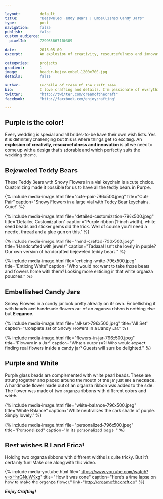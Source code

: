 ```yaml
---

layout:			default
title:  		"Bejeweled Teddy Bears | Embellished Candy Jars"
type:			post
navigation: 	false
publish:        false
custom_audience:
  pixelId:      729985667100309

date:   		2015-05-09
excerpt: 		An explosion of creativity, resourcefulness and innovation is all we need to come up with a design that’s adorable and which perfectly suits the wedding theme.. These are strung together and placed around like a necklace.

categories:		projects
gradient: 		1
image: 			header-bejew-embel-1200x700.jpg
details:		false

author: 		Luchelle of Cream Of The Craft Team
bio: 			I love crafting and details. I'm passionate of everything I make. 
twitter: 		"http://twitter.com/creamofthecraft"
facebook: 		"http://facebook.com/enjoycrafting"

---
```


## Purple is the color!

Every wedding is special and all brides-to-be have their own wish lists. Yes it is definitely challenging but this is where things get so exciting. An **explosion of creativity, resourcefulness and innovation** is all we need to come up with a design that’s adorable and which perfectly suits the wedding theme.

## Bejeweled Teddy Bears
These Teddy Bears with Snowy Flowers in a vial keychain is a cute choice. Customizing made it possible for us to have all the teddy bears in Purple.


{% include media-image.html file="cute-pair-796x500.jpeg" title="Cute Pair" caption="Snowy Flowers in a large vial with Teddy Bear keychains. Cute!" %}

{% include media-image.html file="detailed-customization-796x500.jpeg" title="Detailed Customization" caption="Purple ribbon (1-inch width), white seed beads and sticker gems did the trick. Well of course you’ll need a needle, thread and a glue gun on this." %}

{% include media-image.html file="hand-crafted-796x500.jpeg" title="Handcrafted with jewels" caption="Tadaaa! Isn’t she lovely in purple? Our own version of handcrafted bejeweled teddy bears." %}

{% include media-image.html file="enticing-white-796x500.jpeg" title="Enticing White" caption="Who would not want to take those bears and flowers home with them? Looking more enticing in that white organza pouches." %}

## Embellished Candy Jars
Snowy Flowers in a candy jar look pretty already on its own. Embellishing it with beads and handmade flowers out of an organza ribbon is nothing else but **Elegance**.

{% include media-image.html file="all-set-796x500.jpeg" title="All Set" caption="Complete set of Snowy Flowers in a Candy Jar." %}

{% include media-image.html file="flowers-in-jar-796x500.jpeg" title="Flowers in a Jar" caption="What a surprise?! Who would expect finding real flowers inside a candy jar? Guests will sure be delighted." %}

## Purple and White

Purple glass beads are complemented with white pearl beads. These are strung together and placed around the mouth of the jar just like a necklace. A handmade flower made out of an organza ribbon was added to the side. The flower was made of two organza ribbons with different colors and width.

{% include media-image.html file="white-balance-796x500.jpeg" title="White Balance" caption="White neutralizes the dark shade of purple. Simply lovely." %}

{% include media-image.html file="personalized-796x500.jpeg" title="Personalized" caption="In its personalized bags. " %}

## Best wishes RJ and Erica!

Holding two organza ribbons with different widths is quite tricky. But it’s certainly fun! Make one along with this video.

{% include media-youtube.html file="https://www.youtube.com/watch?v=xHnrGNuWKxg" title="How it was done" caption="Here’s a time lapse on how to make the organza flower." link="http://creamofthecraft.co"  %}

***Enjoy Crafting!***

<br/>


